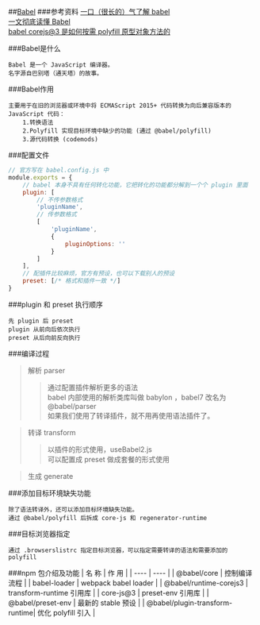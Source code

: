 ##[Babel](https://babel.docschina.org/)
###参考资料
[一口（很长的）气了解 babel](https://zhuanlan.zhihu.com/p/326824078)  
[一文彻底读懂 Babel](https://zhuanlan.zhihu.com/p/326824078)  
[babel corejs@3 是如何按需 polyfill 原型对象方法的](https://zhuanlan.zhihu.com/p/139359864)

###Babel是什么
```
Babel 是一个 JavaScript 编译器。
名字源自巴别塔（通天塔）的故事。
```
###Babel作用
```
主要用于在旧的浏览器或环境中将 ECMAScript 2015+ 代码转换为向后兼容版本的 JavaScript 代码：
    1.转换语法
    2.Polyfill 实现目标环境中缺少的功能 (通过 @babel/polyfill)
    3.源代码转换 (codemods)
```
###配置文件
```javascript
// 官方写在 babel.config.js 中
module.exports = {
    // babel 本身不具有任何转化功能，它把转化的功能都分解到一个个 plugin 里面
    plugin: [
        // 不传参数格式
        'pluginName',
        // 传参数格式
        [
            'pluginName',
            {
                pluginOptions: ''
            }
        ]
    ],
    // 配插件比较麻烦，官方有预设，也可以下载别人的预设
    preset: [/* 格式和插件一致 */]
}
```
###plugin 和 preset 执行顺序
```
先 plugin 后 preset
plugin 从前向后依次执行
preset 从后向前反向执行
```
###编译过程
> 解析 parser
>> 通过配置插件解析更多的语法  
>> babel 内部使用的解析类库叫做 babylon ，babel7 改名为 @babel/parser  
>> 如果我们使用了转译插件，就不用再使用语法插件了。

> 转译 transform
>> 以插件的形式使用，useBabel2.js  
>> 可以配置成 preset 做成套餐的形式使用

> 生成 generate

###添加目标环境缺失功能
```
除了语法转译外，还可以添加目标环境缺失功能。
通过 @babel/polyfill 后拆成 core-js 和 regenerator-runtime
```
###目标浏览器指定
```
通过 .browserslistrc 指定目标浏览器，可以指定需要转译的语法和需要添加的 polyfill
```
###npm 包介绍及功能
| 名 称 | 作 用 |
| ---- | ---- |
| @babel/core | 控制编译流程 |
| babel-loader | webpack babel loader |
| @babel/runtime-corejs3 | transform-runtime 引用库 |
| core-js@3 | preset-env 引用库 |
| @babel/preset-env | 最新的 stable 预设 |
| @babel/plugin-transform-runtime| 优化 polyfill 引入 |
